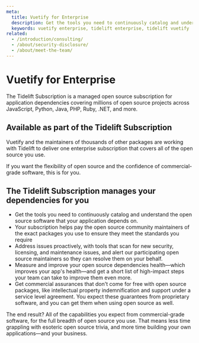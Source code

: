 ```yaml
---
meta:
  title: Vuetify for Enterprise
  description: Get the tools you need to continuously catalog and understand the open source software that your application depends on with the Tidelift subscription.
  keywords: vuetify enterprise, tidelift enterprise, tidelift vuetify
related:
  - /introduction/consulting/
  - /about/security-disclosure/
  - /about/meet-the-team/
---
```


# Vuetify for Enterprise

The Tidelift Subscription is a managed open source subscription for application dependencies covering millions of open source projects across JavaScript, Python, Java, PHP, Ruby, .NET, and more.

<tidelift-img />

## Available as part of the Tidelift Subscription

Vuetify and the maintainers of thousands of other packages are working with Tidelift to deliver one enterprise subscription that covers all of the open source you use.

If you want the flexibility of open source and the confidence of commercial-grade software, this is for you.

<tidelift-btns />

## The Tidelift Subscription manages your dependencies for you

- Get the tools you need to continuously catalog and understand the open source software that your application depends on.
- Your subscription helps pay the open source community maintainers of the exact packages you use to ensure they meet the standards you require
- Address issues proactively, with tools that scan for new security, licensing, and maintenance issues, and alert our participating open source maintainers so they can resolve them on your behalf.
- Measure and improve your open source dependencies health—which improves your app's health—and get a short list of high-impact steps your team can take to improve them even more.
- Get commercial assurances that don't come for free with open source packages, like intellectual property indemnification and support under a service level agreement. You expect these guarantees from proprietary software, and you can get them when using open source as well.

The end result? All of the capabilities you expect from commercial-grade software, for the full breadth of open source you use. That means less time grappling with esoteric open source trivia, and more time building your own applications—and your business.

<tidelift-btns />

<backmatter />

